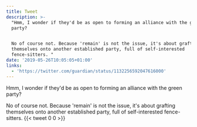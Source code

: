 ```yaml
---
title: Tweet
description: >-
  "Hmm, I wonder if they'd be as open to forming an alliance with the green
  party?


  No of course not. Because 'remain' is not the issue, it's about grafting
  themselves onto another established party, full of self-interested
  fence-sitters. "
date: '2019-05-26T10:05:05+01:00'
links:
  - 'https://twitter.com/guardian/status/1132256592047616000'
---
```

Hmm, I wonder if they'd be as open to forming an alliance with the green party?

No of course not. Because 'remain' is not the issue, it's about grafting themselves onto another established party, full of self-interested fence-sitters. 
      {{< tweet 0 0 >}}
    
